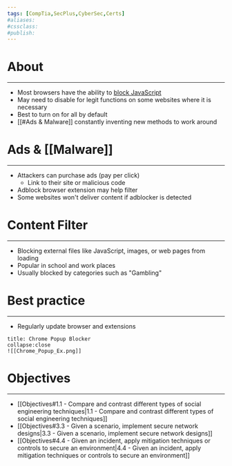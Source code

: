 ```yaml
---
tags: [CompTia,SecPlus,CyberSec,Certs]
#aliases:
#cssclass:
#publish:
---
```


# About
---
- Most browsers have the ability to <u>block JavaScript</u>
- May need to disable for legit functions on some websites where it is necessary
- Best to turn on for all by default
- [[#Ads & Malware]] constantly inventing new methods to work around

# Ads & [[Malware]]
---
- Attackers can purchase ads (pay per click)
	- Link to their site or malicious code
- Adblock browser extension may help filter
- Some websites won't deliver content if adblocker is detected

# Content Filter
---
- Blocking external files like JavaScript, images, or web pages from loading
- Popular in school and work places
- Usually blocked by categories such as "Gambling"

# Best practice
---
- Regularly update browser and extensions

```ad-info
title: Chrome Popup Blocker
collapse:close
![[Chrome_Popup_Ex.png]]
```

# Objectives
---
- [[Objectives#1.1 - Compare and contrast different types of social engineering techniques|1.1 - Compare and contrast different types of social engineering techniques]]
- [[Objectives#3.3 - Given a scenario, implement secure network designs|3.3 - Given a scenario, implement secure network designs]]
- [[Objectives#4.4 - Given an incident, apply mitigation techniques or controls to secure an environment|4.4 - Given an incident, apply mitigation techniques or controls to secure an environment]]